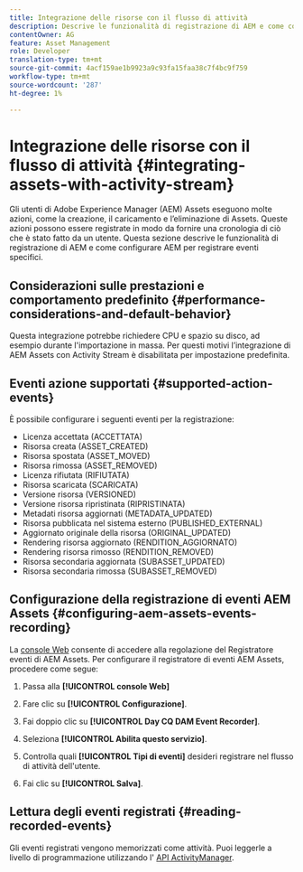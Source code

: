 ```yaml
---
title: Integrazione delle risorse con il flusso di attività
description: Descrive le funzionalità di registrazione di AEM e come configurare AEM per registrare eventi specifici.
contentOwner: AG
feature: Asset Management
role: Developer
translation-type: tm+mt
source-git-commit: 4acf159ae1b9923a9c93fa15faa38c7f4bc9f759
workflow-type: tm+mt
source-wordcount: '287'
ht-degree: 1%

---
```



# Integrazione delle risorse con il flusso di attività {#integrating-assets-with-activity-stream}

Gli utenti di Adobe Experience Manager (AEM) Assets eseguono molte azioni, come la creazione, il caricamento e l’eliminazione di Assets. Queste azioni possono essere registrate in modo da fornire una cronologia di ciò che è stato fatto da un utente. Questa sezione descrive le funzionalità di registrazione di AEM e come configurare AEM per registrare eventi specifici.

## Considerazioni sulle prestazioni e comportamento predefinito {#performance-considerations-and-default-behavior}

Questa integrazione potrebbe richiedere CPU e spazio su disco, ad esempio durante l&#39;importazione in massa. Per questi motivi l’integrazione di AEM Assets con Activity Stream è disabilitata per impostazione predefinita.

## Eventi azione supportati {#supported-action-events}

È possibile configurare i seguenti eventi per la registrazione:

* Licenza accettata (ACCETTATA)
* Risorsa creata (ASSET_CREATED)
* Risorsa spostata (ASSET_MOVED)
* Risorsa rimossa (ASSET_REMOVED)
* Licenza rifiutata (RIFIUTATA)
* Risorsa scaricata (SCARICATA)
* Versione risorsa (VERSIONED)
* Versione risorsa ripristinata (RIPRISTINATA)
* Metadati risorsa aggiornati (METADATA_UPDATED)
* Risorsa pubblicata nel sistema esterno (PUBLISHED_EXTERNAL)
* Aggiornato originale della risorsa (ORIGINAL_UPDATED)
* Rendering risorsa aggiornato (RENDITION_AGGIORNATO)
* Rendering risorsa rimosso (RENDITION_REMOVED)
* Risorsa secondaria aggiornata (SUBASSET_UPDATED)
* Risorsa secondaria rimossa (SUBASSET_REMOVED)

## Configurazione della registrazione di eventi AEM Assets {#configuring-aem-assets-events-recording}

La [console Web](/help/sites-deploying/configuring-osgi.md) consente di accedere alla regolazione del Registratore eventi di AEM Assets. Per configurare il registratore di eventi AEM Assets, procedere come segue:

1. Passa alla **[!UICONTROL console Web]**

1. Fare clic su **[!UICONTROL Configurazione]**.

1. Fai doppio clic su **[!UICONTROL Day CQ DAM Event Recorder]**.

1. Seleziona **[!UICONTROL Abilita questo servizio]**.

1. Controlla quali **[!UICONTROL Tipi di eventi]** desideri registrare nel flusso di attività dell&#39;utente.

1. Fai clic su **[!UICONTROL Salva]**.

## Lettura degli eventi registrati {#reading-recorded-events}

Gli eventi registrati vengono memorizzati come attività. Puoi leggerle a livello di programmazione utilizzando l&#39; [API ActivityManager](https://helpx.adobe.com/experience-manager/6-4/sites/developing/using/reference-materials/javadoc/com/adobe/granite/activitystreams/ActivityManager.html).
